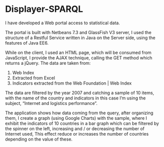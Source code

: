 Displayer-SPARQL
===================

I have developed a Web portal access to statistical data.

The portal is built with Netbeans 7.3 and GlassFish V3 server, I used the structure of a Restful Service written in Java on the Server side, using the features of Java EE6.

While on the client, I used an HTML page, which will be consumed from JavaScript, I provide the AJAX technique, calling the GET method which returns a jQuery. The data are taken from:

1.	Web Index
2.	Extracted from Excel
3.	Indicators extracted from the Web Foundation | Web Index

The data are filtered by the year 2007 and catching a sample of 10 items, with the name of the country and indicators in this case I’m using the subject, “Internet and logistics performance”.

The application shows how data coming from the query, after organizing them, I create a graph (using Google Charts) with the sample, where I exhibit the indicators of 10 countries in a bar graph which can be filtered by the spinner on the left, increasing and / or decreasing the number of Internet used, This effect reduce or increases the number of countries depending on the value of these.

